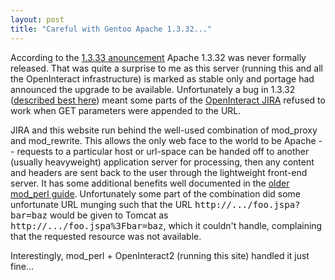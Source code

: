 ```yaml
---
layout: post
title: "Careful with Gentoo Apache 1.3.32..."
---
```




According to the <a href="http://www.apache.org/dist/httpd/Announcement.html">1.3.33 anouncement</a> Apache 1.3.32 was never formally released. That was quite a surprise to me as this server (running this and all the OpenInteract infrastructure) is marked as stable only and portage had announced the upgrade to be available. Unfortunately a bug in 1.3.32 (<a href="http://www.issociate.de/board/post/128947/apache_1.3.32_woes_(rewrite_+_proxy).html">described best here</a>) meant some parts of the <a href="http://jira.openinteract.org/">OpenInteract JIRA</a> refused to work when GET parameters were appended to the URL.

<p>JIRA and this website run behind the well-used combination of mod_proxy and mod_rewrite. This allows the only web face to the world to be Apache -- requests to a particular host or url-space can be handed off to another (usually heavyweight) application server for processing, then any content and headers are sent back to the user through the lightweight front-end server. It has some additional benefits well documented in the <a href="http://perl.apache.org/docs/1.0/guide/scenario.html">older mod_perl guide</a>. Unfortunately some part of the combination did some unfortunate URL munging such that the URL <tt>http://.../foo.jspa?bar=baz</tt> would be given to Tomcat as <tt>http://.../foo.jspa%3Fbar=baz</tt>, which it couldn't handle, complaining that the requested resource was not available.</p>

<p>Interestingly, mod_perl + OpenInteract2 (running this site) handled it just fine...</p>


